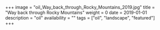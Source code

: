 +++
image = "oil_Way_back_through_Rocky_Mountains_2019.jpg"
title = "Way back through Rocky Mountains"
weight = 0
date = 2019-01-01
description = "oil"
availability = ""
tags = ["oil", "landscape", "featured"]
+++

